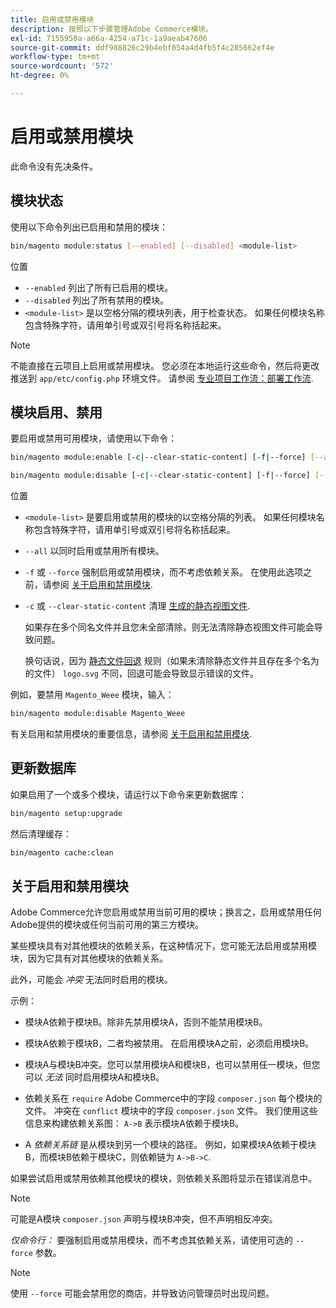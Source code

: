 ```yaml
---
title: 启用或禁用模块
description: 按照以下步骤管理Adobe Commerce模块。
exl-id: 7155950a-a66a-4254-a71c-1a9aeab47606
source-git-commit: ddf988826c29b4ebf054a4d4fb5f4c285662ef4e
workflow-type: tm+mt
source-wordcount: '572'
ht-degree: 0%

---
```


# 启用或禁用模块

此命令没有先决条件。

## 模块状态

使用以下命令列出已启用和禁用的模块：

```bash
bin/magento module:status [--enabled] [--disabled] <module-list>
```

位置

* `--enabled` 列出了所有已启用的模块。
* `--disabled` 列出了所有禁用的模块。
* `<module-list>` 是以空格分隔的模块列表，用于检查状态。 如果任何模块名称包含特殊字符，请用单引号或双引号将名称括起来。

>[!NOTE]
>
>不能直接在云项目上启用或禁用模块。 您必须在本地运行这些命令，然后将更改推送到 `app/etc/config.php` 环境文件。 请参阅 [专业项目工作流：部署工作流](https://experienceleague.adobe.com/docs/commerce-cloud-service/user-guide/architecture/pro-develop-deploy-workflow.html#deployment-workflow).

## 模块启用、禁用

要启用或禁用可用模块，请使用以下命令：

```bash
bin/magento module:enable [-c|--clear-static-content] [-f|--force] [--all] <module-list>
```

```bash
bin/magento module:disable [-c|--clear-static-content] [-f|--force] [--all] <module-list>
```

位置

* `<module-list>` 是要启用或禁用的模块的以空格分隔的列表。 如果任何模块名称包含特殊字符，请用单引号或双引号将名称括起来。
* `--all` 以同时启用或禁用所有模块。
* `-f` 或 `--force` 强制启用或禁用模块，而不考虑依赖关系。 在使用此选项之前，请参阅 [关于启用和禁用模块](#about-enabling-and-disabling-modules).
* `-c` 或 `--clear-static-content` 清理 [生成的静态视图文件](../../configuration/cli/static-view-file-deployment.md).

  如果存在多个同名文件并且您未全部清除，则无法清除静态视图文件可能会导致问题。

  换句话说，因为 [静态文件回退](../../configuration/cli/static-view-file-deployment.md) 规则（如果未清除静态文件并且存在多个名为的文件） `logo.svg` 不同，回退可能会导致显示错误的文件。

例如，要禁用 `Magento_Weee` 模块，输入：

```bash
bin/magento module:disable Magento_Weee
```

有关启用和禁用模块的重要信息，请参阅 [关于启用和禁用模块](#about-enabling-and-disabling-modules).

## 更新数据库

如果启用了一个或多个模块，请运行以下命令来更新数据库：

```bash
bin/magento setup:upgrade
```

然后清理缓存：

```bash
bin/magento cache:clean
```

## 关于启用和禁用模块

Adobe Commerce允许您启用或禁用当前可用的模块；换言之，启用或禁用任何Adobe提供的模块或任何当前可用的第三方模块。

某些模块具有对其他模块的依赖关系，在这种情况下，您可能无法启用或禁用模块，因为它具有对其他模块的依赖关系。

此外，可能会 *冲突* 无法同时启用的模块。

示例：

* 模块A依赖于模块B。除非先禁用模块A，否则不能禁用模块B。

* 模块A依赖于模块B，二者均被禁用。 在启用模块A之前，必须启用模块B。

* 模块A与模块B冲突。您可以禁用模块A和模块B，也可以禁用任一模块，但您可以 *无法* 同时启用模块A和模块B。

* 依赖关系在 `require` Adobe Commerce中的字段 `composer.json` 每个模块的文件。 冲突在 `conflict` 模块中的字段 `composer.json` 文件。 我们使用这些信息来构建依赖关系图： `A->B` 表示模块A依赖于模块B。

* A *依赖关系链* 是从模块到另一个模块的路径。 例如，如果模块A依赖于模块B，而模块B依赖于模块C，则依赖链为 `A->B->C`.

如果尝试启用或禁用依赖其他模块的模块，则依赖关系图将显示在错误消息中。

>[!NOTE]
>
>可能是A模块 `composer.json` 声明与模块B冲突，但不声明相反冲突。

*仅命令行：* 要强制启用或禁用模块，而不考虑其依赖关系，请使用可选的 `--force` 参数。

>[!NOTE]
>
>使用 `--force` 可能会禁用您的商店，并导致访问管理员时出现问题。
